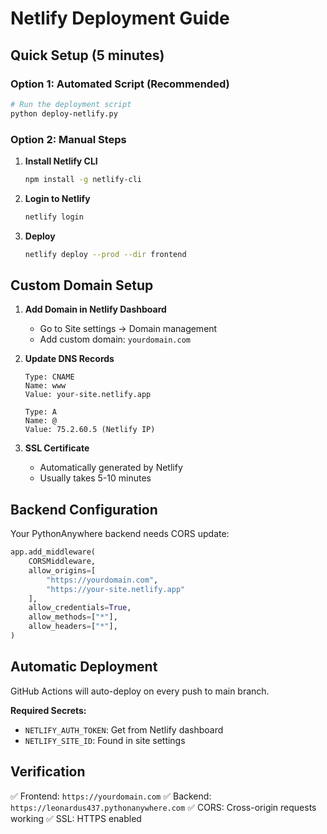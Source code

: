 # Netlify Deployment Guide

## Quick Setup (5 minutes)

### Option 1: Automated Script (Recommended)
```bash
# Run the deployment script
python deploy-netlify.py
```

### Option 2: Manual Steps

1. **Install Netlify CLI**
   ```bash
   npm install -g netlify-cli
   ```

2. **Login to Netlify**
   ```bash
   netlify login
   ```

3. **Deploy**
   ```bash
   netlify deploy --prod --dir frontend
   ```

## Custom Domain Setup

1. **Add Domain in Netlify Dashboard**
   - Go to Site settings → Domain management
   - Add custom domain: `yourdomain.com`

2. **Update DNS Records**
   ```
   Type: CNAME
   Name: www
   Value: your-site.netlify.app
   
   Type: A
   Name: @
   Value: 75.2.60.5 (Netlify IP)
   ```

3. **SSL Certificate**
   - Automatically generated by Netlify
   - Usually takes 5-10 minutes

## Backend Configuration

Your PythonAnywhere backend needs CORS update:

```python
app.add_middleware(
    CORSMiddleware,
    allow_origins=[
        "https://yourdomain.com",
        "https://your-site.netlify.app"
    ],
    allow_credentials=True,
    allow_methods=["*"],
    allow_headers=["*"],
)
```

## Automatic Deployment

GitHub Actions will auto-deploy on every push to main branch.

**Required Secrets:**
- `NETLIFY_AUTH_TOKEN`: Get from Netlify dashboard
- `NETLIFY_SITE_ID`: Found in site settings

## Verification

✅ Frontend: `https://yourdomain.com`
✅ Backend: `https://leonardus437.pythonanywhere.com`
✅ CORS: Cross-origin requests working
✅ SSL: HTTPS enabled